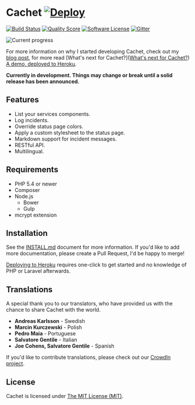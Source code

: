 # Cachet [![Deploy](https://www.herokucdn.com/deploy/button.png)](https://heroku.com/deploy)

[![Build Status](https://img.shields.io/travis/cachethq/Cachet.svg?style=flat-square)](https://travis-ci.org/cachethq/Cachet)
[![Quality Score](https://img.shields.io/scrutinizer/g/cachethq/Cachet.svg?style=flat-square)](https://scrutinizer-ci.com/g/cachethq/Cachet)
[![Software License](https://img.shields.io/badge/license-MIT-brightgreen.svg?style=flat-square)](LICENSE)
[![Gitter](https://img.shields.io/badge/gitter-join%20chat-brightgreen.svg?style=flat-square)](https://gitter.im/cachethq/Cachet?utm_source=badge&utm_medium=badge&utm_campaign=pr-badge)

![Current progress](https://dl.dropboxusercontent.com/u/7323096/Cachet.png)

For more information on why I started developing Cachet, check out my [blog post](http://james-brooks.uk/cachet/?utm_source=github&utm_medium=readme&utm_campaign=github-cachet), for more read [What's next for Cachet?]([What's next for Cachet?](http://james-brooks.uk/whats-next-for-cachet/)) [A demo, deployed to Heroku](https://cachet.herokuapp.com).

**Currently in development. Things may change or break until a solid release has been announced.**

## Features

- List your services components.
- Log incidents.
- Override status page colors.
- Apply a custom stylesheet to the status page.
- Markdown support for incident messages.
- RESTful API.
- Multilingual.

## Requirements

- PHP 5.4 or newer
- Composer
- Node.js
    + Bower
    + Gulp
- mcrypt extension

## Installation

See the [INSTALL.md](/INSTALL.md) document for more information. If you'd like to add more documentation, please create a Pull Request, I'd be happy to merge!

[Deploying to Heroku](/INSTALL.md#deploy-to-heroku) requires one-click to get started and no knowledge of PHP or Laravel afterwards.

## Translations

A special thank you to our translators, who have provided us with the chance to share Cachet with the world.

- **Andreas Karlsson** - Swedish
- **Marcin Kurczewski** - Polish
- **Pedro Maia** - Portuguese
- **Salvatore Gentile** - Italian
- **Joe Cohens, Salvatore Gentile** - Spanish

If you'd like to contribute translations, please check out our [CrowdIn project](https://crowdin.com/project/cachet).

## License

Cachet is licensed under [The MIT License (MIT)](LICENSE).
